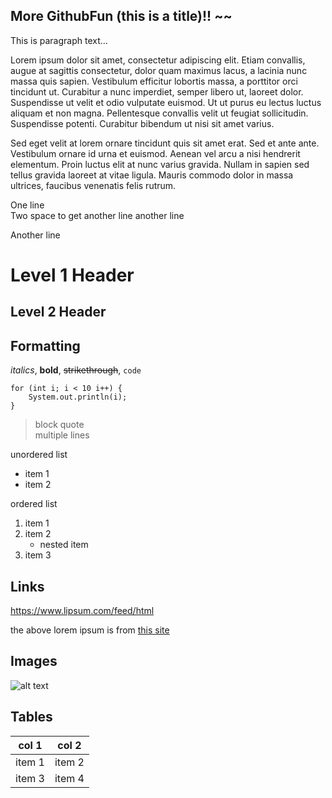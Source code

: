 More GithubFun (this is a title)!! ~~
--------------------------------
This is paragraph text...

Lorem ipsum dolor sit amet, consectetur adipiscing elit. Etiam convallis, augue at sagittis consectetur, dolor quam maximus lacus, a lacinia nunc massa quis sapien. Vestibulum efficitur lobortis massa, a porttitor orci tincidunt ut. Curabitur a nunc imperdiet, semper libero ut, laoreet dolor. Suspendisse ut velit et odio vulputate euismod. Ut ut purus eu lectus luctus aliquam et non magna. Pellentesque convallis velit ut feugiat sollicitudin. Suspendisse potenti. Curabitur bibendum ut nisi sit amet varius.

Sed eget velit at lorem ornare tincidunt quis sit amet erat. Sed et ante ante. Vestibulum ornare id urna et euismod. Aenean vel arcu a nisi hendrerit elementum. Proin luctus elit at nunc varius gravida. Nullam in sapien sed tellus gravida laoreet at vitae ligula. Mauris commodo dolor in massa ultrices, faucibus venenatis felis rutrum.

One line  
Two space to get another line another line

Another line

# Level 1 Header
## Level 2 Header

## Formatting
_italics_,
**bold**,
~~strikethrough~~,
`code`

```
for (int i; i < 10 i++) {
    System.out.println(i);
}
```

> block quote  
> multiple lines

unordered list
* item 1
* item 2

ordered list
1. item 1
1. item 2
    * nested item
1. item 3

## Links
https://www.lipsum.com/feed/html

the above lorem ipsum is from [this site](https://www.lipsum.com/)

## Images
![alt text](https://mcdwayne-dca059d1.cdn.sitedistrict.com/wp-content/uploads/2018/05/I-love-markdown-syntax-language.png?fsum=28bbcf7c9e94)

## Tables
|col 1|col 2|
|----|----|
|item 1|item 2|
|item 3|item 4|
